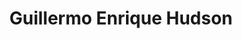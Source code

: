 ---
title: Guillermo Enrique Hudson
url: /guillermo-enrique-hudson/
latitude: -34.813
longitude: -58.19
---
